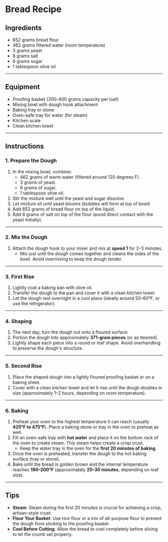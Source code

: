 # Bread Recipe

## **Ingredients**

- 652 grams bread flour  
- 462 grams filtered water (room temperature)  
- 3 grams yeast  
- 8 grams salt  
- 6 grams sugar  
- 1 tablespoon olive oil  

---

## **Equipment**

- Proofing basket (300–400 grams capacity per loaf)  
- Mixing bowl with dough hook attachment  
- Baking tray or stone  
- Oven-safe tray for water (for steam)  
- Kitchen scale  
- Clean kitchen towel  

---

## **Instructions**

### **1. Prepare the Dough**
1. In the mixing bowl, combine:
   - 462 grams of warm water (filtered around 120 degrees F).
   - 3 grams of yeast.
   - 6 grams of sugar.
   - 1 tablespoon olive oil.  
2. Stir the mixture well until the yeast and sugar dissolve.
3. Let mixture sit until yeast blooms (bubbles will form at top of bowl)
4. Add 652 grams of bread flour on top of the liquid.  
5. Add 8 grams of salt on top of the flour (avoid direct contact with the yeast initially).  

---

### **2. Mix the Dough**
1. Attach the dough hook to your mixer and mix at **speed 1** for 2–3 minutes.
   - Mix just until the dough comes together and cleans the sides of the bowl. Avoid overmixing to keep the dough tender.

---

### **3. First Rise**
1. Lightly coat a baking pan with olive oil.  
2. Transfer the dough to the pan and cover it with a clean kitchen towel.  
3. Let the dough rest overnight in a cool place (ideally around 50–60°F, or use the refrigerator).  

---

### **4. Shaping**
1. The next day, turn the dough out onto a floured surface.  
2. Portion the dough into approximately **371-gram pieces** (or as desired).  
3. Lightly shape each piece into a round or loaf shape. Avoid overhandling to preserve the dough's structure.  

---

### **5. Second Rise**
1. Place the shaped dough into a lightly floured proofing basket or on a baking sheet.  
2. Cover with a clean kitchen towel and let it rise until the dough doubles in size (approximately 1–2 hours, depending on room temperature).  

---

### **6. Baking**
1. Preheat your oven to the highest temperature it can reach (usually **425°F to 475°F**). Place a baking stone or tray in the oven to preheat as well.  
2. Fill an oven-safe tray with **hot water** and place it on the bottom rack of the oven to create steam. This steam helps create a crisp crust.  
   - Keep the water tray in the oven for the **first 20 minutes of baking**.  
3. Once the oven is preheated, transfer the dough to the hot baking surface (tray or stone).  
4. Bake until the bread is golden brown and the internal temperature reaches **190–200°F** (approximately **25–30 minutes**, depending on loaf size).  

---

## **Tips**
- **Steam**: Steam during the first 20 minutes is crucial for achieving a crisp, artisan-style crust.  
- **Flour Your Basket**: Use rice flour or a mix of all-purpose flour to prevent the dough from sticking to the proofing basket.  
- **Cool Before Cutting**: Allow the bread to cool completely before slicing to let the crumb set properly.